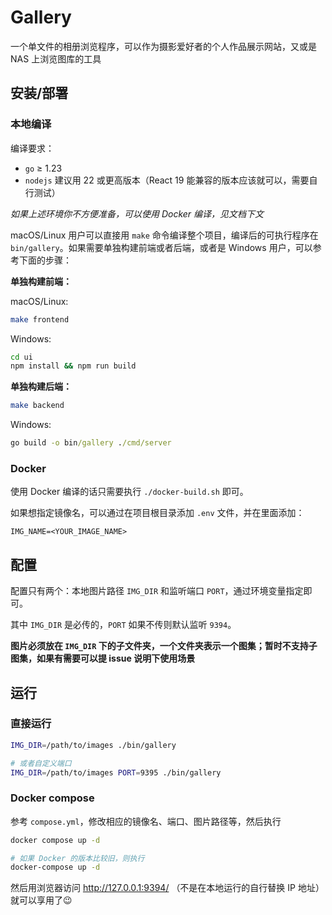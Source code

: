 # Gallery

一个单文件的相册浏览程序，可以作为摄影爱好者的个人作品展示网站，又或是 NAS 上浏览图库的工具

## 安装/部署

### 本地编译

编译要求：

 - `go` ≥ 1.23
 - `nodejs` 建议用 22 或更高版本（React 19 能兼容的版本应该就可以，需要自行测试）

*如果上述环境你不方便准备，可以使用 Docker 编译，见文档下文*

macOS/Linux 用户可以直接用 `make` 命令编译整个项目，编译后的可执行程序在 `bin/gallery`。如果需要单独构建前端或者后端，或者是 Windows 用户，可以参考下面的步骤：

**单独构建前端：**

macOS/Linux:

```bash
make frontend
```

Windows:

```bat
cd ui
npm install && npm run build
```

**单独构建后端：**

```bash
make backend
```

Windows:
```bat
go build -o bin/gallery ./cmd/server
```

### Docker

使用 Docker 编译的话只需要执行 `./docker-build.sh` 即可。

如果想指定镜像名，可以通过在项目根目录添加 `.env` 文件，并在里面添加：

```
IMG_NAME=<YOUR_IMAGE_NAME>
```

## 配置

配置只有两个：本地图片路径 `IMG_DIR` 和监听端口 `PORT`，通过环境变量指定即可。

其中 `IMG_DIR` 是必传的，`PORT` 如果不传则默认监听 `9394`。

**图片必须放在 `IMG_DIR` 下的子文件夹，一个文件夹表示一个图集；暂时不支持子图集，如果有需要可以提 issue 说明下使用场景**

## 运行

### 直接运行

```bash
IMG_DIR=/path/to/images ./bin/gallery

# 或者自定义端口
IMG_DIR=/path/to/images PORT=9395 ./bin/gallery
```

### Docker compose

参考 `compose.yml`，修改相应的镜像名、端口、图片路径等，然后执行

```bash
docker compose up -d

# 如果 Docker 的版本比较旧，则执行
docker-compose up -d
```

然后用浏览器访问 http://127.0.0.1:9394/ （不是在本地运行的自行替换 IP 地址）就可以享用了😉